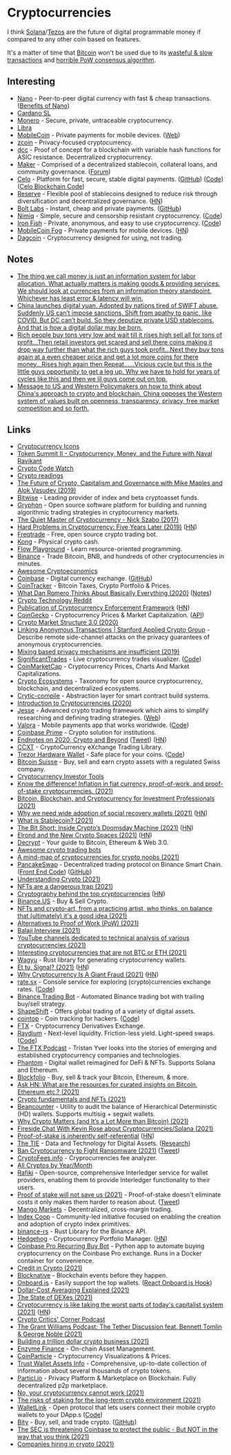 # Cryptocurrencies

I think [Solana](../databases/blockchain/solana.md)/[Tezos](../databases/blockchain/tezos.md) are the future of digital programmable money if compared to any other coin based on features.

It's a matter of time that [Bitcoin](bitcoin.md) won't be used due to its [wasteful & slow transactions](https://www.youtube.com/watch?v=f0HC1Udk6-E) and [horrible PoW consensus algorithm](https://www.youtube.com/watch?v=bBC-nXj3Ng4).

## Interesting

- [Nano](nano.md) - Peer-to-peer digital currency with fast & cheap transactions. ([Benefits of Nano](https://www.reddit.com/r/nanocurrency/comments/ksz0hi/all_the_benefits_of_nano_summarized/))
- [Cardano SL](https://cardanodocs.com/introduction/)
- [Monero](monero.md) - Secure, private, untraceable cryptocurrency.
- [Libra](libra.md)
- [MobileCoin](https://github.com/mobilecoinofficial/mobilecoin) - Private payments for mobile devices. ([Web](https://www.mobilecoin.com))
- [zcoin](https://github.com/zcoinofficial/zcoin) - Privacy-focused cryptocurrency.
- [dcc](https://github.com/PaulGustafson/dcc) - Proof of concept for a blockchain with variable hash functions for ASIC resistance. Decentralized cryptocurrency.
- [Maker](https://makerdao.com/en/) - Comprised of a decentralized stablecoin, collateral loans, and community governance. ([Forum](https://forum.makerdao.com/))
- [Celo](https://celo.org/) - Platform for fast, secure, stable digital payments. ([GitHub](https://github.com/celo-org)) ([Code](https://github.com/celo-org/celo-monorepo)) ([Celo Blockchain Code](https://github.com/celo-org/celo-blockchain))
- [Reserve](https://reserve.org/) - Flexible pool of stablecoins designed to reduce risk through diversification and decentralized governance. ([HN](https://news.ycombinator.com/item?id=25899418))
- [Bolt Labs](https://boltlabs.tech/) - Instant, cheap and private payments. ([GitHub](https://github.com/boltlabs-inc))
- [Nimiq](https://www.nimiq.com/) - Simple, secure and censorship resistant cryptocurrency. ([Code](https://github.com/nimiq/core-rs-albatross))
- [Iron Fish](https://ironfish.network/) - Private, anonymous, and easy to use cryptocurrency. ([Code](https://github.com/iron-fish/ironfish))
- [MobileCoin Fog](https://github.com/mobilecoinfoundation/fog) - Private payments for mobile devices. ([HN](https://news.ycombinator.com/item?id=26713953))
- [Dagcoin](https://dagcoin.org/) - Cryptocurrency designed for using, not trading.

## Notes

- [The thing we call money is just an information system for labor allocation. What actually matters is making goods & providing services. We should look at currencies from an information theory standpoint. Whichever has least error & latency will win.](https://twitter.com/elonmusk/status/1349977642708168704)
- [China launches digital yuan. Adopted by nations tired of SWIFT abuse. Suddenly US can’t impose sanctions. Shift from apathy to panic, like COVID. But DC can’t build. So they deputize private USD stablecoins. And that is how a digital dollar may be born.](https://twitter.com/jerallaire/status/1395722987966455811)
- [Rich people buy tons very low and wait till it rises high sell all for tons of profit...Then retail investors get scared and sell there coins making it drop way further than what the rich guys took profit...Next they buy tons again at a even cheaper price and get a lot more coins for there money...Rises high again then Repeat......Vicious cycle but this is the little guys opportunity to get a leg up. Why we have to hold for years of cycles like this and then we lil guys come out on top.](https://www.reddit.com/r/solana/comments/prndpj/whats_going_on_with_the_whole_crypto_market/)
- [Message to US and Western Policymakers on how to think about China's approach to crypto and blockchain. China opposes the Western system of values built on openness, transparency, privacy, free market competition and so forth.](https://twitter.com/BrendanEich/status/1441455390982479878)

## Links

- [Cryptocurrency Icons](https://github.com/cjdowner/cryptocurrency-icons)
- [Token Summit II - Cryptocurrency, Money, and the Future with Naval Ravikant](https://www.youtube.com/watch?v=few99D5WnRg)
- [Crypto Code Watch](https://cryptocodewatch.com/#stars)
- [Crypto readings](https://a16z.com/2018/02/10/crypto-readings-resources/)
- [The Future of Crypto, Capitalism and Governance with Mike Maples and Alok Vasudev (2019)](https://overcast.fm/+LDKcZDbWI)
- [Bitwise](https://www.bitwiseinvestments.com/) - Leading provider of index and beta cryptoasset funds.
- [Gryphon](https://github.com/garethdmm/gryphon) - Open source software platform for building and running algorithmic trading strategies in cryptocurrency markets.
- [The Quiet Master of Cryptocurrency - Nick Szabo (2017)](https://overcast.fm/+KebvPT3c8)
- [Hard Problems in Cryptocurrency: Five Years Later (2019)](https://vitalik.ca/general/2019/11/22/progress.html) ([HN](https://news.ycombinator.com/item?id=21618079))
- [Freqtrade](https://github.com/freqtrade/freqtrade) - Free, open source crypto trading bot.
- [Kong](https://kong.cash/) - Physical crypto cash.
- [Flow Playground](https://www.onflow.org/play) - Learn resource-oriented programming.
- [Binance](https://www.binance.com/en) - Trade Bitcoin, BNB, and hundreds of other cryptocurrencies in minutes.
- [Awesome Cryptoeconomics](https://github.com/L4ventures/awesome-cryptoeconomics)
- [Coinbase](https://www.coinbase.com/) - Digital currency exchange. ([GitHub](https://github.com/coinbase))
- [CoinTracker](https://www.cointracker.io/) - Bitcoin Taxes, Crypto Portfolio & Prices.
- [What Dan Romero Thinks About Basically Everything (2020)](https://overcast.fm/+LDKc8Lu8Y) ([Notes](https://danromero.org/venture-stories-podcast-interview.html))
- [Crypto Technology Reddit](https://www.reddit.com/r/CryptoTechnology/)
- [Publication of Cryptocurrency Enforcement Framework](https://www.justice.gov/opa/pr/attorney-general-william-p-barr-announces-publication-cryptocurrency-enforcement-framework) ([HN](https://news.ycombinator.com/item?id=24721051))
- [CoinGecko](https://www.coingecko.com/en) - Cryptocurrency Prices & Market Capitalization. ([API](https://www.coingecko.com/api/documentations/v3))
- [Crypto Market Structure 3.0 (2020)](https://arjun.af/crypto-market-structure)
- [Linking Anonymous Transactions | Stanford Applied Crypto Group](https://crypto.stanford.edu/timings/) - Describe remote side-channel attacks on the privacy guarantees of anonymous cryptocurrencies.
- [Mixing based privacy mechanisms are insufficient (2019)](https://mudit.blog/mixers-are-insufficient/)
- [SignificantTrades](https://aggr.trade/) - Live cryptocurrency trades visualizer. ([Code](https://github.com/Tucsky/SignificantTrades))
- [CoinMarketCap](https://coinmarketcap.com/) - Cryptocurrency Prices, Charts And Market Capitalizations.
- [Crypto Ecosystems](https://github.com/electric-capital/crypto-ecosystems) - Taxonomy for open source cryptocurrency, blockchain, and decentralized ecosystems.
- [Crytic-compile](https://github.com/crytic/crytic-compile) - Abstraction layer for smart contract build systems.
- [Introduction to Cryptocurrencies (2020)](https://etherplan.com/2020/11/16/introduction-to-cryptocurrencies/13648/)
- [Jesse](https://github.com/jesse-ai/jesse) - Advanced crypto trading framework which aims to simplify researching and defining trading strategies. ([Web](https://jesse.trade/))
- [Valora](https://valoraapp.com/) - Mobile payments app that works worldwide. ([Code](https://github.com/celo-org/celo-monorepo/tree/master/packages/mobile))
- [Coinbase Prime](https://primebroker.coinbase.com/) - Crypto solution for institutions.
- [Endnotes on 2020: Crypto and Beyond](https://vitalik.ca/general/2020/12/28/endnotes.html) ([Tweet](https://twitter.com/VitalikButerin/status/1343366729427079169)) ([HN](https://news.ycombinator.com/item?id=25566963))
- [CCXT](https://github.com/ccxt/ccxt) - CryptoCurrency eXchange Trading Library.
- [Trezor Hardware Wallet](https://trezor.io/) - Safe place for your coins. ([Code](https://github.com/trezor/trezor-firmware))
- [Bitcoin Suisse](https://www.bitcoinsuisse.com/) - Buy, sell and earn crypto assets with a regulated Swiss company.
- [Cryptocurrency Investor Tools](https://github.com/f13end/Crypto-Investor-Tools)
- [Know the difference! Inflation in fiat currency, proof-of-work, and proof-of-stake cryptocurrencies. (2021)](https://www.youtube.com/watch?v=ZW_DyWgGJV8)
- [Bitcoin, Blockchain, and Cryptocurrency for Investment Professionals (2021)](https://www.cfainstitute.org/-/media/documents/article/rf-brief/rfbr-cryptoassets.ashx)
- [Why we need wide adoption of social recovery wallets (2021)](https://vitalik.ca/general/2021/01/11/recovery.html) ([HN](https://news.ycombinator.com/item?id=25722131))
- [What is Stablecoin? (2021)](https://medium.com/fleta-first-chain/what-is-stablecoin-a557e38da74)
- [The Bit Short: Inside Crypto’s Doomsday Machine (2021)](https://crypto-anonymous-2021.medium.com/the-bit-short-inside-cryptos-doomsday-machine-f8dcf78a64d3) ([HN](https://news.ycombinator.com/item?id=25788409))
- [Elrond and the New Crypto Spaces (2021)](https://marginalrevolution.com/marginalrevolution/2021/01/elrond-and-the-new-crypto-spaces.html) ([HN](https://news.ycombinator.com/item?id=25835871))
- [Decrypt](https://decrypt.co/) - Your guide to Bitcoin, Ethereum & Web 3.0.
- [Awesome crypto trading bots](https://github.com/botcrypto-io/awesome-crypto-trading-bots)
- [A mind-map of cryptocurrencies for crypto noobs (2021)](https://noobmaker.substack.com/p/a-quick-overview-of-cryptocurrencies)
- [PancakeSwap](https://pancakeswap.finance/) - Decentralized trading protocol on Binance Smart Chain. ([Front End Code](https://github.com/pancakeswap/pancake-frontend)) ([GitHub](https://github.com/pancakeswap))
- [Understanding Crypto (2021)](https://adam.mirror.xyz/Q-HIDLBN0lRy1ezLFI-Qj5JhLzHWRUgXF4cqwieQWXQ)
- [NFTs are a dangerous trap (2021)](https://seths.blog/2021/03/nfts-are-a-dangerous-trap/)
- [Cryptography behind the top cryptocurrencies](http://ethanfast.com/top-crypto.html) ([HN](https://news.ycombinator.com/item?id=26526108))
- [Binance.US](https://www.binance.us/en/home) - Buy & Sell Crypto.
- [NFTs and crypto-art, from a practicing artist, who thinks, on balance that (ultimately) it's a good idea (2021)](https://revdancatt.com/2021/03/23/nfts-crypto-art-what-is-is-from-an-artists-view)
- [Alternatives to Proof of Work (PoW) (2021)](https://www.reddit.com/r/CryptoTechnology/comments/mdvdag/proof_of_what/)
- [Balaji Interview (2021)](https://tim.blog/2021/03/24/balaji-srinivasan/)
- [YouTube channels dedicated to technical analysis of various cryptocurrencies (2021)](https://www.reddit.com/r/CryptoTechnology/comments/mfiriu/are_there_any_recommended_youtube_channels/)
- [Interesting cryptocurrencies that are not BTC or ETH (2021)](https://twitter.com/patrick_oshag/status/1376970262206427136)
- [Wagyu](https://github.com/AleoHQ/wagyu) - Rust library for generating cryptocurrency wallets.
- [Et tu, Signal? (2021)](https://www.stephendiehl.com/blog/signal.html) ([HN](https://news.ycombinator.com/item?id=26724237))
- [Why Cryptocurrency Is A Giant Fraud (2021)](https://www.currentaffairs.org/2021/04/why-cryptocurrency-is-a-giant-fraud) ([HN](https://news.ycombinator.com/item?id=26885008))
- [rate.sx](http://rate.sx/) - Console service for exploring (crypto)currencies exchange rates. ([Code](https://github.com/chubin/rate.sx))
- [Binance Trading Bot](https://github.com/chrisleekr/binance-trading-bot) - Automated Binance trading bot with trailing buy/sell strategy.
- [ShapeShift](https://shapeshift.com/) - Offers global trading of a variety of digital assets.
- [cointop](https://cointop.sh/) - Coin tracking for hackers. ([Code](https://github.com/miguelmota/cointop))
- [FTX](https://ftx.com/en) - Cryptocurrency Derivatives Exchange.
- [Raydium](https://raydium.io/) - Next-level liquidity. Friction-less yield. Light-speed swaps. ([Code](https://github.com/raydium-io/raydium-ui))
- [The FTX Podcast](https://www.youtube.com/playlist?list=PLLDdsQN_5infQ9Ee-KPxcH3gvMIbymZEg) - Tristan Yver looks into the stories of emerging and established cryptocurrency companies and technologies.
- [Phantom](https://phantom.app/) - Digital wallet reimagined for DeFi & NFTs. Supports Solana and Ethereum.
- [Blockfolio](https://blockfolio.com/) - Buy, sell & track your Bitcoin, Ethereum, & more.
- [Ask HN: What are the resources for curated insights on Bitcoin, Ethereum etc.? (2021)](https://news.ycombinator.com/item?id=27073238)
- [Crypto fundamentals and NFTs (2021)](https://docs.google.com/presentation/d/1sUpk0gbvRQelH0MUIOqjNeGe8nwRH4mhrhDHmI6qh4M/edit#slide=id.g442eb61d9d_0_0)
- [Beancounter](https://github.com/square/beancounter) - Utility to audit the balance of Hierarchical Deterministic (HD) wallets. Supports multisig + segwit wallets.
- [Why Crypto Matters (and It’s a Lot More than Bitcoin) (2021)](https://raohacker.com/why-crypto-matters-and-its-a-lot-more-than-bitcoin/)
- [Fireside Chat With Kevin Rose about Cryptocurrencies/Solana (2021)](https://www.youtube.com/watch?v=_8fDeEgUPsg)
- [Proof-of-stake is inherently self-referential](https://github.com/stickfigure/blog/wiki/Proof-Of-Stake-Wears-No-Clothes) ([HN](https://news.ycombinator.com/item?id=27235668))
- [The TIE](https://www.thetie.io/) - Data and Technology for Digital Assets. ([Research](https://research.thetie.io/))
- [Ban Cryptocurrency to Fight Ransomware (2021)](https://www.wsj.com/articles/ban-cryptocurrency-to-fight-ransomware-11621962831) ([Tweet](https://twitter.com/leereiners/status/1397254301253345287))
- [CryptoFees.info](https://cryptofees.info/) - Cryprocurrencies fee analyzer.
- [All Cryptos by Year/Month](https://washingtonindependent.com/all-cryptos-by-year-month/)
- [Rafiki](https://github.com/coilhq/rafiki) - Open-source, comprehensive Interledger service for wallet providers, enabling them to provide Interledger functionality to their users.
- [Proof of stake will not save us (2021)](https://www.somethinginteresting.news/p/proof-of-stake-will-not-save-us) - Proof-of-stake doesn't eliminate costs it only makes them harder to reason about. ([Tweet](https://twitter.com/knifefight/status/1398063621251366915))
- [Mango Markets](https://mango.markets/) - Decentralized, cross-margin trading.
- [Index Coop](https://www.indexcoop.com/) - Community-led initiative focused on enabling the creation and adoption of crypto index primitives.
- [binance-rs](https://github.com/wisespace-io/binance-rs) - Rust Library for the Binance API.
- [Hedgehog](https://hedgehog.app/) - Cryptocurrency Portfolio Manager. ([HN](https://news.ycombinator.com/item?id=27550255))
- [Coinbase Pro Recurring Buy Bot](https://github.com/queball99/CoinbasePro-Recurring-Buy) - Python app to automate buying cryptocurrency on the Coinbase Pro exchange. Runs in a Docker container for convenience.
- [Credit in Crypto (2021)](http://jonkol.xyz/credit-in-crypto/)
- [Blocknative](https://www.blocknative.com/) - Blockchain events before they happen.
- [Onboard.js](https://www.blocknative.com/onboard) - Easily support the top wallets. ([React Onboard.js Hook](https://github.com/talentlessguy/use-onboard))
- [Dollar-Cost Averaging Explained (2021)](https://www.youtube.com/watch?v=hQinhrtPLQc)
- [The State of DEXes (2021)](https://adlrocha.substack.com/p/adlrocha-the-state-of-dexes)
- [Cryptocurrency is like taking the worst parts of today's capitalist system (2021)](https://twitter.com/ummjackson/status/1415353984617914370) ([HN](https://news.ycombinator.com/item?id=27880432))
- [Crypto Critics' Corner Podcast](https://cryptocriticscorner.com/)
- [The Grant Williams Podcast: The Tether Discussion feat. Bennett Tomlin & George Noble (2021)](https://overcast.fm/+aAHsVOpDc)
- [Building a trillion dollar crypto business (2021)](http://myprasanna.blogspot.com/2021/07/building-trillion-dollar-crypto-business.html)
- [Enzyme Finance](https://enzyme.finance/) - On-chain Asset Management.
- [CoinParticle](https://www.coinparticle.com/) - Cryptocurrency Visualizations & Prices.
- [Trust Wallet Assets Info](https://github.com/trustwallet/assets) - Comprehensive, up-to-date collection of information about several thousands of crypto tokens.
- [Particl.io](https://particl.io/) - Privacy Platform & Marketplace on Blockchain. Fully decentralized p2p marketplace.
- [No, your cryptocurrency cannot work (2021)](https://gist.github.com/joepie91/daa93b9686f554ac7097158383b97838)
- [The risks of staking for the long-term crypto environment (2021)](https://www.reddit.com/r/CryptoTechnology/comments/pnzv9o/the_risks_of_staking_for_the_longterm_crypto/)
- [WalletLink](https://www.walletlink.org/#/) - Open protocol that lets users connect their mobile crypto wallets to your DApp.s ([Code](https://github.com/walletlink/walletlink))
- [Bity](https://bity.com/) - Buy, sell, and trade crypto. ([GitHub](https://github.com/BitySA))
- [The SEC is threatening Coinbase to protect the public - But NOT in the way that you think (2021)](https://twitter.com/ojuice_eth/status/1441406498186227720)
- [Companies hiring in crypto (2021)](https://twitter.com/thebengoldberg/status/1441460405495234562)

